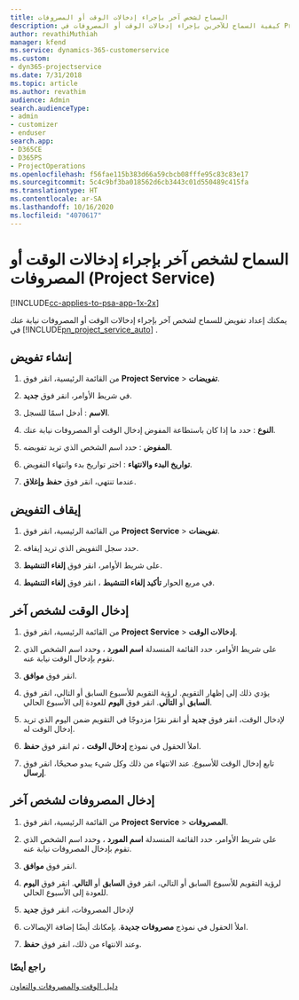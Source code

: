 ```yaml
---
title: السماح لشخص آخر بإجراء إدخالات الوقت أو المصروفات
description: كيفية السماح للآخرين بإجراء إدخالات الوقت أو المصروفات في Project Service
author: revathiMuthiah
manager: kfend
ms.service: dynamics-365-customerservice
ms.custom:
- dyn365-projectservice
ms.date: 7/31/2018
ms.topic: article
ms.author: revathim
audience: Admin
search.audienceType:
- admin
- customizer
- enduser
search.app:
- D365CE
- D365PS
- ProjectOperations
ms.openlocfilehash: f56fae115b383d66a59cbcb08fffe95c83c83e17
ms.sourcegitcommit: 5c4c9bf3ba018562d6cb3443c01d550489c415fa
ms.translationtype: HT
ms.contentlocale: ar-SA
ms.lasthandoff: 10/16/2020
ms.locfileid: "4070617"
---
```

# <a name="allow-someone-else-to-enter-your-time-entry-or-expense-project-service"></a>السماح لشخص آخر بإجراء إدخالات الوقت أو المصروفات (Project Service)

[!INCLUDE[cc-applies-to-psa-app-1x-2x](../includes/cc-applies-to-psa-app-1x-2x.md)]

يمكنك إعداد تفويض للسماح لشخص آخر بإجراء إدخالات الوقت أو المصروفات نيابة عنك في [!INCLUDE[pn_project_service_auto](../includes/pn-project-service-auto.md)] .  
  
## <a name="create-a-delegate"></a>إنشاء تفويض  
  
1.  من القائمة الرئيسية، انقر فوق **Project Service** > **تفويضات**.  
  
2.  في شريط الأوامر، انقر فوق **جديد**.  
  
3. **الاسم** : أدخل اسمًا للسجل.  
  
4. **النوع** : حدد ما إذا كان باستطاعة المفوض إدخال الوقت أو المصروفات نيابة عنك.  
  
5. **المفوض** : حدد اسم الشخص الذي تريد تفويضه.  
  
6. **تواريخ البدء والانتهاء** : اختر تواريخ بدء وانتهاء التفويض.  
  
7.  عندما تنتهي، انقر فوق **حفظ وإغلاق**.  
  
## <a name="turn-off-delegation"></a>إيقاف التفويض  
  
1.  من القائمة الرئيسية، انقر فوق **Project Service** > **تفويضات**.  
  
2.  حدد سجل التفويض الذي تريد إيقافه.  
  
3.  على شريط الأوامر، انقر فوق **إلغاء التنشيط**.  
  
4.  في مربع الحوار **تأكيد إلغاء التنشيط** ، انقر فوق **إلغاء التنشيط**.  
  
## <a name="enter-time-for-someone-else"></a>إدخال الوقت لشخص آخر  
  
1.  من القائمة الرئيسية، انقر فوق **Project Service** > **إدخالات الوقت**.  
  
2.  على شريط الأوامر، حدد القائمة المنسدلة **اسم المورد** ، وحدد اسم الشخص الذي تقوم بإدخال الوقت نيابة عنه.  
  
3.  انقر فوق **موافق**.  
  
4.  يؤدي ذلك إلى إظهار التقويم. لرؤية التقويم للأسبوع السابق أو التالي، انقر فوق **السابق** أو **التالي**. انقر فوق **اليوم** للعودة إلى الأسبوع الحالي.  
  
5.  لإدخال الوقت، انقر فوق **جديد** أو انقر نقرًا مزدوجًا في التقويم ضمن اليوم الذي تريد إدخال الوقت له.  
  
6.  املأ الحقول في نموذج **إدخال الوقت‬** ، ثم انقر فوق **حفظ**.  
  
7.  تابع إدخال الوقت للأسبوع. عند الانتهاء من ذلك وكل شيء يبدو صحيحًا، انقر فوق **إرسال**.  
  
## <a name="enter-expenses-for-someone-else"></a>إدخال المصروفات لشخص آخر  
  
1.  من القائمة الرئيسية، انقر فوق **Project Service** > **المصروفات**.  
  
2.  على شريط الأوامر، حدد القائمة المنسدلة **اسم المورد** ، وحدد اسم الشخص الذي تقوم بإدخال المصروفات نيابة عنه.  
  
3.  انقر فوق **موافق**.  
  
4.  لرؤية التقويم للأسبوع السابق أو التالي، انقر فوق **السابق** أو **التالي**. انقر فوق **اليوم** للعودة إلى الأسبوع الحالي.  
  
5.  لإدخال المصروفات، انقر فوق **جديد**  
  
6.  املأ الحقول في نموذج **مصروفات جديدة‬**. بإمكانك أيضًا إضافة الإيصالات.  
  
7.  وعند الانتهاء من ذلك، انقر فوق **حفظ**.  
  
### <a name="see-also"></a>راجع أيضًا  
 [دليل الوقت والمصروفات والتعاون](../psa/time-expense-collaboration-guide.md)
